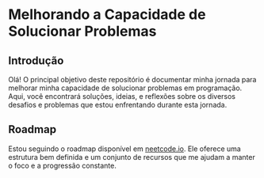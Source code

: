# Melhorando a Capacidade de Solucionar Problemas

## Introdução

Olá! O principal objetivo deste repositório é documentar minha jornada para melhorar minha capacidade de solucionar problemas em programação. Aqui, você encontrará soluções, ideias, e reflexões sobre os diversos desafios e problemas que estou enfrentando durante esta jornada.

## Roadmap

Estou seguindo o roadmap disponível em [neetcode.io](https://neetcode.io/roadmap). Ele oferece uma estrutura bem definida e um conjunto de recursos que me ajudam a manter o foco e a progressão constante.

